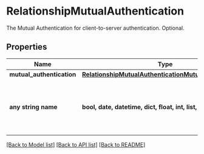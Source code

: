 # RelationshipMutualAuthentication

The Mutual Authentication for client-to-server authentication. Optional.

## Properties
Name | Type | Description | Notes
------------ | ------------- | ------------- | -------------
**mutual_authentication** | [**RelationshipMutualAuthenticationMutualAuthentication**](RelationshipMutualAuthenticationMutualAuthentication.md) |  | [optional] 
**any string name** | **bool, date, datetime, dict, float, int, list, str, none_type** | any string name can be used but the value must be the correct type | [optional]

[[Back to Model list]](../README.md#documentation-for-models) [[Back to API list]](../README.md#documentation-for-api-endpoints) [[Back to README]](../README.md)


